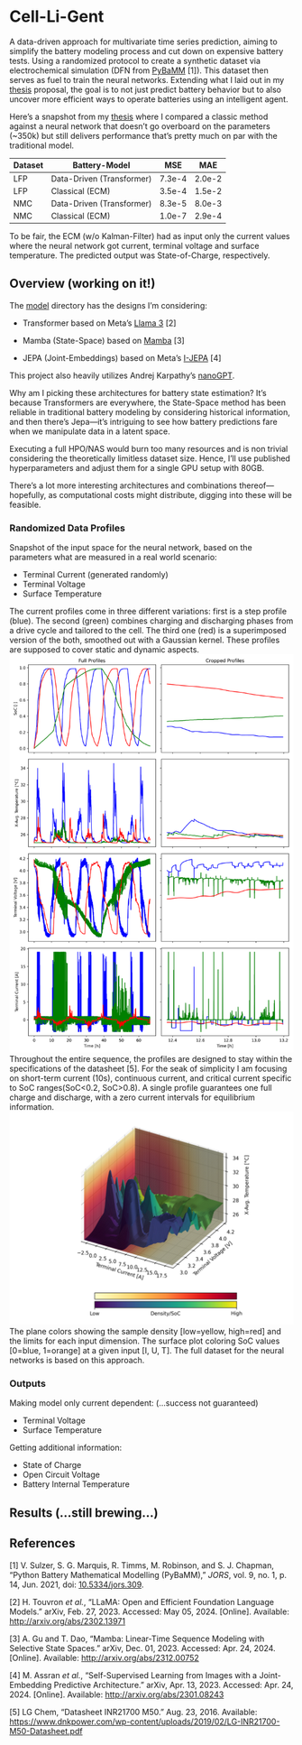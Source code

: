 # Cell-Li-Gent

A data-driven approach for multivariate time series prediction, aiming
to simplify the battery modeling process and cut down on expensive
battery tests. Using a randomized protocol to create a synthetic dataset
via electrochemical simulation (DFN from
[PyBaMM](https://github.com/pybamm-team/PyBaMM) \[1\]). This dataset
then serves as fuel to train the neural networks. Extending what I laid
out in my [thesis](/doc/thesis.pdf) proposal, the goal is to not just
predict battery behavior but to also uncover more efficient ways to
operate batteries using an intelligent agent.

Here’s a snapshot from my [thesis](/doc/thesis.pdf) where I compared a
classic method against a neural network that doesn’t go overboard on the
parameters (~350k) but still delivers performance that’s pretty much on
par with the traditional model.

| Dataset | Battery-Model             | MSE    | MAE    |
|---------|---------------------------|--------|--------|
| LFP     | Data-Driven (Transformer) | 7.3e-4 | 2.0e-2 |
| LFP     | Classical (ECM)           | 3.5e-4 | 1.5e-2 |
| NMC     | Data-Driven (Transformer) | 8.3e-5 | 8.0e-3 |
| NMC     | Classical (ECM)           | 1.0e-7 | 2.9e-4 |

To be fair, the ECM (w/o Kalman-Filter) had as input only the current
values where the neural network got current, terminal voltage and
surface temperature. The predicted output was State-of-Charge,
respectively.

## Overview (working on it!)

The [model](/model) directory has the designs I’m considering:

- Transformer based on Meta’s [Llama
  3](https://github.com/meta-llama/llama3) \[2\]

- Mamba (State-Space) based on
  [Mamba](https://github.com/state-spaces/mamba) \[3\]

- JEPA (Joint-Embeddings) based on Meta’s
  [I-JEPA](https://github.com/facebookresearch/ijepa) \[4\]

This project also heavily utilizes Andrej Karpathy’s
[nanoGPT](https://github.com/karpathy/nanoGPT/tree/master).

Why am I picking these architectures for battery state estimation? It’s
because Transformers are everywhere, the State-Space method has been
reliable in traditional battery modeling by considering historical
information, and then there’s Jepa—it’s intriguing to see how battery
predictions fare when we manipulate data in a latent space.

Executing a full HPO/NAS would burn too many resources and is non
trivial considering the theoretically limitless dataset size. Hence,
I’ll use published hyperparameters and adjust them for a single GPU
setup with 80GB.

There’s a lot more interesting architectures and combinations
thereof—hopefully, as computational costs might distribute, digging into
these will be feasible.

### Randomized Data Profiles

Snapshot of the input space for the neural network, based on the
parameters what are measured in a real world scenario:

- Terminal Current (generated randomly)
- Terminal Voltage
- Surface Temperature

The current profiles come in three different variations: first is a step
profile (blue). The second (green) combines charging and discharging
phases from a drive cycle and tailored to the cell. The third one (red)
is a superimposed version of the both, smoothed out with a Gaussian
kernel. These profiles are supposed to cover static and dynamic aspects.
![profiles](./doc/profiles_plot.png) Throughout the entire sequence, the
profiles are designed to stay within the specifications of the datasheet
\[5\]. For the seak of simplicity I am focusing on short-term current
(10s), continuous current, and critical current specific to SoC
ranges(SoC\<0.2, SoC\>0.8). A single profile guarantees one full charge
and discharge, with a zero current intervals for equilibrium
information. ![profiles3d](./doc/data_3d.png) The plane colors showing
the sample density \[low=yellow, high=red\] and the limits for each
input dimension. The surface plot coloring SoC values \[0=blue,
1=orange\] at a given input \[I, U, T\]. The full dataset for the neural
networks is based on this approach.

### Outputs

Making model only current dependent: (…success not guaranteed)

- Terminal Voltage
- Surface Temperature

Getting additional information:

- State of Charge
- Open Circuit Voltage
- Battery Internal Temperature

## Results (…still brewing…)

## References

<div id="refs" class="references csl-bib-body" entry-spacing="0">

<div id="ref-Sulzer2021" class="csl-entry">

<span class="csl-left-margin">\[1\]
</span><span class="csl-right-inline">V. Sulzer, S. G. Marquis, R.
Timms, M. Robinson, and S. J. Chapman, “Python Battery Mathematical
Modelling (PyBaMM),” *JORS*, vol. 9, no. 1, p. 14, Jun. 2021, doi:
[10.5334/jors.309](https://doi.org/10.5334/jors.309).</span>

</div>

<div id="ref-Touvron2023" class="csl-entry">

<span class="csl-left-margin">\[2\]
</span><span class="csl-right-inline">H. Touvron *et al.*, “LLaMA: Open
and Efficient Foundation Language Models.” arXiv, Feb. 27, 2023.
Accessed: May 05, 2024. \[Online\]. Available:
<http://arxiv.org/abs/2302.13971></span>

</div>

<div id="ref-Gu2023" class="csl-entry">

<span class="csl-left-margin">\[3\]
</span><span class="csl-right-inline">A. Gu and T. Dao, “Mamba:
Linear-Time Sequence Modeling with Selective State Spaces.” arXiv, Dec.
01, 2023. Accessed: Apr. 24, 2024. \[Online\]. Available:
<http://arxiv.org/abs/2312.00752></span>

</div>

<div id="ref-Assran2023" class="csl-entry">

<span class="csl-left-margin">\[4\]
</span><span class="csl-right-inline">M. Assran *et al.*,
“Self-Supervised Learning from Images with a Joint-Embedding Predictive
Architecture.” arXiv, Apr. 13, 2023. Accessed: Apr. 24, 2024.
\[Online\]. Available: <http://arxiv.org/abs/2301.08243></span>

</div>

<div id="ref-LGChem2016" class="csl-entry">

<span class="csl-left-margin">\[5\]
</span><span class="csl-right-inline">LG Chem, “Datasheet INR21700 M50.”
Aug. 23, 2016. Available:
<https://www.dnkpower.com/wp-content/uploads/2019/02/LG-INR21700-M50-Datasheet.pdf></span>

</div>

</div>
